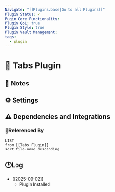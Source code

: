 ```yaml
---
Navigate: "[[Plugins.base|Go to all Plugins]]"
Plugin Status: ✔️
Pugin Core Functionality:
Plugin QoL: true
Plugin Style: true
Plugin Vault Management:
tags:
  - plugin
---
```

# 🔌 Tabs Plugin

## 📝 Notes

## ⚙️ Settings

## ⚠️ Dependencies and Integrations

### 🔗Referenced By

```dataview
LIST
from [[Tabs Plugin]]
sort file.name descending
```

## 🕒Log

- [[2025-09-02]]
	- Plugin Installed
